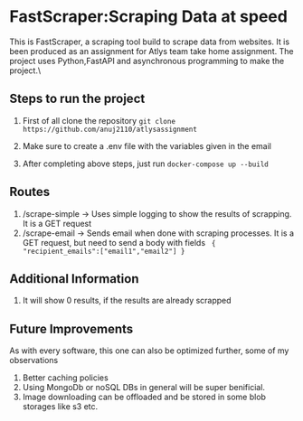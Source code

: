 # FastScraper:Scraping Data at speed

This is FastScraper, a scraping tool build to scrape data from websites. It is been produced as an assignment for Atlys team take home assignment. The project uses Python,FastAPI and asynchronous programming to make the project.\

## Steps to run the project
1. First of all clone the repository
	 `git clone https://github.com/anuj2110/atlysassignment`

2. Make sure to create a .env file with the variables given in the email
3. After completing above steps, just run
		`docker-compose up --build`



## Routes
1. /scrape-simple -> Uses simple logging to show the results of scrapping. It is a GET request
2. /scrape-email -> Sends email when done with scraping processes. It is a GET request, but need to send a body with fields
	`
	{
		"recipient_emails":["email1","email2"]
	}`

## Additional Information
1. It will show 0 results, if the results are already scrapped

## Future Improvements
As with every software, this one can also be optimized further, some of my observations
1. Better caching policies
2. Using MongoDb or noSQL DBs in general will be super benificial.
3. Image downloading can be offloaded and be stored in some blob storages like s3 etc.

